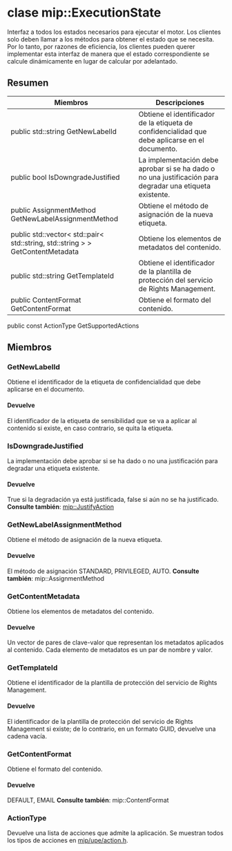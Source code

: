 # <a name="class-mipexecutionstate"></a>clase mip::ExecutionState 
Interfaz a todos los estados necesarios para ejecutar el motor.
Los clientes solo deben llamar a los métodos para obtener el estado que se necesita. Por lo tanto, por razones de eficiencia, los clientes pueden querer implementar esta interfaz de manera que el estado correspondiente se calcule dinámicamente en lugar de calcular por adelantado.
## <a name="summary"></a>Resumen
 Miembros                        | Descripciones                                
--------------------------------|---------------------------------------------
public std::string GetNewLabelId | Obtiene el identificador de la etiqueta de confidencialidad que debe aplicarse en el documento.
public bool IsDowngradeJustified | La implementación debe aprobar si se ha dado o no una justificación para degradar una etiqueta existente.
public AssignmentMethod GetNewLabelAssignmentMethod | Obtiene el método de asignación de la nueva etiqueta.
public std::vector< std::pair< std::string, std::string > > GetContentMetadata | Obtiene los elementos de metadatos del contenido.
public std::string GetTemplateId | Obtiene el identificador de la plantilla de protección del servicio de Rights Management.
public ContentFormat GetContentFormat | Obtiene el formato del contenido.
public const ActionType GetSupportedActions
## <a name="members"></a>Miembros
### <a name="getnewlabelid"></a>GetNewLabelId
Obtiene el identificador de la etiqueta de confidencialidad que debe aplicarse en el documento.
#### <a name="returns"></a>Devuelve
El identificador de la etiqueta de sensibilidad que se va a aplicar al contenido si existe, en caso contrario, se quita la etiqueta.
### <a name="isdowngradejustified"></a>IsDowngradeJustified
La implementación debe aprobar si se ha dado o no una justificación para degradar una etiqueta existente.
#### <a name="returns"></a>Devuelve
True si la degradación ya está justificada, false si aún no se ha justificado. 
**Consulte también**: [mip::JustifyAction](#classmip_1_1_justify_action)
### <a name="getnewlabelassignmentmethod"></a>GetNewLabelAssignmentMethod
Obtiene el método de asignación de la nueva etiqueta.
#### <a name="returns"></a>Devuelve
El método de asignación STANDARD, PRIVILEGED, AUTO. 
**Consulte también**: mip::AssignmentMethod
### <a name="getcontentmetadata"></a>GetContentMetadata
Obtiene los elementos de metadatos del contenido.
#### <a name="returns"></a>Devuelve
Un vector de pares de clave-valor que representan los metadatos aplicados al contenido. Cada elemento de metadatos es un par de nombre y valor.
### <a name="gettemplateid"></a>GetTemplateId
Obtiene el identificador de la plantilla de protección del servicio de Rights Management.
#### <a name="returns"></a>Devuelve
El identificador de la plantilla de protección del servicio de Rights Management si existe; de lo contrario, en un formato GUID, devuelve una cadena vacía.
### <a name="getcontentformat"></a>GetContentFormat
Obtiene el formato del contenido.
#### <a name="returns"></a>Devuelve
DEFAULT, EMAIL **Consulte también**: mip::ContentFormat
### <a name="actiontype"></a>ActionType
Devuelve una lista de acciones que admite la aplicación. Se muestran todos los tipos de acciones en [mip/upe/action.h](#action_8h).